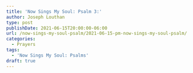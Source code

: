 ```yaml
---
title: 'Now Sings My Soul: Psalm 3:'
author: Joseph Louthan
type: post
publishDate: 2021-06-15T20:00:00-06:00
url: /now-sings-my-soul-psalm/2021-06-15-pm-now-sings-my-soul-psalm/
categories:
  - Prayers
tags:
  - 'Now Sings My Soul: Psalms'
draft: true
---
```

<div style="font-variant: small-caps;">

</div>
    
